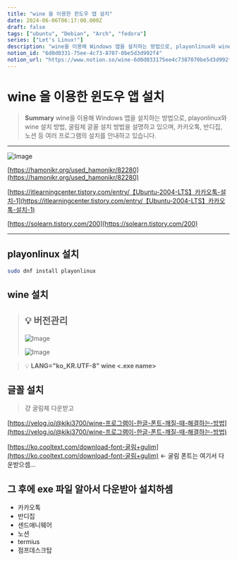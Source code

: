 ```yaml
---
title: "wine 을 이용한 윈도우 앱 설치"
date: 2024-06-06T06:17:00.000Z
draft: false
tags: ["ubuntu", "Debian", "Arch", "fedora"]
series: ["Let's Linux!"]
description: "wine을 이용해 Windows 앱을 설치하는 방법으로, playonlinux와 wine 설치 방법, 굴림체 글꼴 설치 방법을 설명하고 있으며, 카카오톡, 반디집, 노션 등 여러 프로그램의 설치를 안내하고 있습니다."
notion_id: "6d0d0331-75ee-4c73-8707-0be5d3d992f4"
notion_url: "https://www.notion.so/wine-6d0d033175ee4c7387070be5d3d992f4"
---
```


# wine 을 이용한 윈도우 앱 설치

> **Summary**
> wine을 이용해 Windows 앱을 설치하는 방법으로, playonlinux와 wine 설치 방법, 굴림체 글꼴 설치 방법을 설명하고 있으며, 카카오톡, 반디집, 노션 등 여러 프로그램의 설치를 안내하고 있습니다.

---

![Image](https://prod-files-secure.s3.us-west-2.amazonaws.com/09ccd4d5-876c-4bba-bbdf-cc77a0a11257/12219858-1e91-4b07-820d-6a8b26fa6e41/Untitled.png?X-Amz-Algorithm=AWS4-HMAC-SHA256&X-Amz-Content-Sha256=UNSIGNED-PAYLOAD&X-Amz-Credential=ASIAZI2LB46634TD5RQX%2F20250724%2Fus-west-2%2Fs3%2Faws4_request&X-Amz-Date=20250724T101847Z&X-Amz-Expires=3600&X-Amz-Security-Token=IQoJb3JpZ2luX2VjEAIaCXVzLXdlc3QtMiJHMEUCIArNIDLNjZWoknULde0eWk3zJWWC4kBrRBQYLLb1K0v%2FAiEAsygZFNy5w7WGsHV7wW15o2Fklibf7EVKyWMku%2BB1csUq%2FwMIKhAAGgw2Mzc0MjMxODM4MDUiDAvaLyayUZllzHSJgCrcA4e2ANYpfJpkLXMQ9f966b14uJJwaczleUppmAuE2PB8YTUuPjfujqk%2BsfBc5VdtBAxLKedpI6%2BsR2FnAppkOq770emn%2BxyYuq3mpyAcNZ53WdMOH5dgg9n%2BMunGE1u197azfvIjJg7U6MtrxsciJFFat559Jj0fcn7WjOQtIZn7qkpX9jyCy6iXxq9IOv8ZA0JChP5p7zIIbbcdVykxdKJLSZFhX0mBfFpoqSL%2FhQ9jMN%2BD08R4B9vivDP6LFai9qkcinEuo%2Ft5atRlYIl%2BTsjeBbuSYDL%2F2qFAQwnego%2Fy8%2Bgc7luZKpIlYF03TksHN0fjivLmI%2BAURWMA6kJC736yUjYLpwGQGEG4eoxGOsKCm4890OjHdw4v%2FmmmRv0VfwZm87jjb4RGVrvbDOV%2FJYDojFVr7BQGgKJlf2RXiTXxzwORSM9deLHLvKp%2FUYiBCgGxHWQHuWW48Js1lr%2F3a7Z1CIlbwePWXgfRSiFNUIGuEYcPsVzxL6rbUqszgNrRZ8yS7D8WEv7Q8uWoToLumy3FcqJOg3l7qMd%2Fena9fIHmfUIll%2BHD8cSgBhm31b6byK9k7TyBr28tvkKzCgHVRgL45eS4GnMXiulEp5F4ga7JL0hS7bYtBMFA0GpoMKn2h8QGOqUBTYLkrrMA878CXqc75iHGMsuQJYOgSqbryVBJcHhqa12vPOtYbm271asWy5O0Zi68MbYV3xHv%2BApxyIIZJufb6CADs%2FL0dkbzKp1vkzee5GiTsV7G34S5zc%2FqtGs9db%2BcoZvbdNQ3oYaR%2BzSIuRoGh72%2F9vrM6NcmSFrd2hgajNJtZN%2Bj4wA7Yn2hiF%2BBGCPBBWxC40XZHK34ZGVTrFFolSdEo5Cr&X-Amz-Signature=e00a93e3aee60b23cffe202195a26f95ff7cb19f3792729265af56ff16d915bc&X-Amz-SignedHeaders=host&x-amz-checksum-mode=ENABLED&x-id=GetObject)

[https://hamonikr.org/used_hamonikr/82280](https://hamonikr.org/used_hamonikr/82280)

[https://itlearningcenter.tistory.com/entry/【Ubuntu-2004-LTS】카카오톡-설치-1](https://itlearningcenter.tistory.com/entry/【Ubuntu-2004-LTS】카카오톡-설치-1)

[https://solearn.tistory.com/200](https://solearn.tistory.com/200)

---

## playonlinux 설치

```bash
sudo dnf install playonlinux
```

## wine 설치

> 💡 **버전관리**
> ---
>
> ![Image](https://prod-files-secure.s3.us-west-2.amazonaws.com/09ccd4d5-876c-4bba-bbdf-cc77a0a11257/8a9fe72e-34be-467a-b901-4518ba752ab2/a38ce55b-ac94-4cb9-a70a-5d2086e743d9.png?X-Amz-Algorithm=AWS4-HMAC-SHA256&X-Amz-Content-Sha256=UNSIGNED-PAYLOAD&X-Amz-Credential=ASIAZI2LB4665M7OCMDJ%2F20250724%2Fus-west-2%2Fs3%2Faws4_request&X-Amz-Date=20250724T101847Z&X-Amz-Expires=3600&X-Amz-Security-Token=IQoJb3JpZ2luX2VjEAIaCXVzLXdlc3QtMiJHMEUCIBh5gFJ2yGrToLWYFxFpJkMgcwqUx8Dboai5mJY8TghRAiEA3%2BdE3jP8lqpzUi34%2FNBjiC6e%2FFAEJaj6PP0qPgn0AOIq%2FwMIKhAAGgw2Mzc0MjMxODM4MDUiDO4t9nfOFPucU5RnZCrcA5qdT317DcDZ6twtu%2BWZPX05%2BF1SNtcgH4wcIAtrkqz7B%2BNEzjqxUWYPI8KFQe4Wz62%2F%2FBRVfnzYnwWnJ6DzkHiTWwzbAmbC2T%2Fk%2BKh6uJdhYpeo1UrPqyOQsqWvAz1IOQRy5EB9PiYbIgnKHW2kd2HM42F5kvM5YZTazVZWUzzFpCOA9rgyiDLfbO1QIXLtCbInH7O%2FsxN7Km7MZaQpRHnQJuoYhj1H8gYQSEhoFyovpezQKLzC41wDwsGIyWJ2%2FkUatNooQUKniKeFSBjKABQYyoCV76NEIv8CzlM2Y1wANfZXoRKx88eImG5xnl63cRUrIcL8I8ttIi2WOsTPofX0EdzG5baZsgX7%2FjmwS%2Bv3uhyhj3qTsRA17018QUBrhkKIKHex9LRAJfwahz%2FWOtaQWY%2BYeAMX6s9U7JkrtzBwNyoEy92PwbFgBpWgQ0q9COrMrUCHvSDvS1kOcogww%2B6AHvqvcXHzFeotXECzR1SlqY%2B1MTYdydZtQdoVGSBVpEeLYVYjQPpRLuEQhkzvkWDSLHBDbca2hoTm7CacYgQ%2FWzai69wDyXinbqsgiqc1Ll1QK1NO7QhbY%2Flw8FFI%2FnoCpFG5UBVfIrDvv9dpwlf9p4YBuFZY%2FaabwnkUMN31h8QGOqUB2gTntMWquO4hyj6ulbuxqMa%2FelxeK%2Be66VMusuiwuip%2BXHx3grlv%2Fy29SN9VGqjykQdPRipLLWUkJJgCDzSbSHabFFZpvSXGTDsvfLugJWXrbrtddVbRRIGcbr9OwbX3T8MwPWAqpQoBol0UsKA4GGopmDEdx7loVz58Yl%2BLto21Y6VoJg4MPM%2FL3K069SOGHfGFAJzXBHSqq2Ir%2BY4LvPrlO%2B6P&X-Amz-Signature=fdea17a89c006c22b71a87c5ceca2793b6760d272b365136ff9cbdb4ffcb9122&X-Amz-SignedHeaders=host&x-amz-checksum-mode=ENABLED&x-id=GetObject)
>
> ![Image](https://prod-files-secure.s3.us-west-2.amazonaws.com/09ccd4d5-876c-4bba-bbdf-cc77a0a11257/c83a31b9-6ef0-44c9-9c18-68d0434b16c8/Untitled.png?X-Amz-Algorithm=AWS4-HMAC-SHA256&X-Amz-Content-Sha256=UNSIGNED-PAYLOAD&X-Amz-Credential=ASIAZI2LB4665M7OCMDJ%2F20250724%2Fus-west-2%2Fs3%2Faws4_request&X-Amz-Date=20250724T101847Z&X-Amz-Expires=3600&X-Amz-Security-Token=IQoJb3JpZ2luX2VjEAIaCXVzLXdlc3QtMiJHMEUCIBh5gFJ2yGrToLWYFxFpJkMgcwqUx8Dboai5mJY8TghRAiEA3%2BdE3jP8lqpzUi34%2FNBjiC6e%2FFAEJaj6PP0qPgn0AOIq%2FwMIKhAAGgw2Mzc0MjMxODM4MDUiDO4t9nfOFPucU5RnZCrcA5qdT317DcDZ6twtu%2BWZPX05%2BF1SNtcgH4wcIAtrkqz7B%2BNEzjqxUWYPI8KFQe4Wz62%2F%2FBRVfnzYnwWnJ6DzkHiTWwzbAmbC2T%2Fk%2BKh6uJdhYpeo1UrPqyOQsqWvAz1IOQRy5EB9PiYbIgnKHW2kd2HM42F5kvM5YZTazVZWUzzFpCOA9rgyiDLfbO1QIXLtCbInH7O%2FsxN7Km7MZaQpRHnQJuoYhj1H8gYQSEhoFyovpezQKLzC41wDwsGIyWJ2%2FkUatNooQUKniKeFSBjKABQYyoCV76NEIv8CzlM2Y1wANfZXoRKx88eImG5xnl63cRUrIcL8I8ttIi2WOsTPofX0EdzG5baZsgX7%2FjmwS%2Bv3uhyhj3qTsRA17018QUBrhkKIKHex9LRAJfwahz%2FWOtaQWY%2BYeAMX6s9U7JkrtzBwNyoEy92PwbFgBpWgQ0q9COrMrUCHvSDvS1kOcogww%2B6AHvqvcXHzFeotXECzR1SlqY%2B1MTYdydZtQdoVGSBVpEeLYVYjQPpRLuEQhkzvkWDSLHBDbca2hoTm7CacYgQ%2FWzai69wDyXinbqsgiqc1Ll1QK1NO7QhbY%2Flw8FFI%2FnoCpFG5UBVfIrDvv9dpwlf9p4YBuFZY%2FaabwnkUMN31h8QGOqUB2gTntMWquO4hyj6ulbuxqMa%2FelxeK%2Be66VMusuiwuip%2BXHx3grlv%2Fy29SN9VGqjykQdPRipLLWUkJJgCDzSbSHabFFZpvSXGTDsvfLugJWXrbrtddVbRRIGcbr9OwbX3T8MwPWAqpQoBol0UsKA4GGopmDEdx7loVz58Yl%2BLto21Y6VoJg4MPM%2FL3K069SOGHfGFAJzXBHSqq2Ir%2BY4LvPrlO%2B6P&X-Amz-Signature=e2cd6a49353c86e9d4f87a5daeb2d3a0742f90994d3ce783c12b96aa6018c4d8&X-Amz-SignedHeaders=host&x-amz-checksum-mode=ENABLED&x-id=GetObject)
>
>

> 💡 **LANG="ko_KR.UTF-8" wine <.exe name>**

## 글꼴 설치

> 걍 굴림체 다운받고

[https://velog.io/@kiki3700/wine-프로그램이-한글-폰트-깨질-때-해결하는-방법](https://velog.io/@kiki3700/wine-프로그램이-한글-폰트-깨질-때-해결하는-방법)

[https://ko.cooltext.com/download-font-굴림+gulim](https://ko.cooltext.com/download-font-굴림+gulim) ← 굴림 폰트는 여기서 다운받으셈…

## 그 후에 exe 파일 알아서 다운받아 설치하셈

- 카카오톡
- 반디집
- 센드애니웨어
- 노션
- termius
- 점프데스크탑
